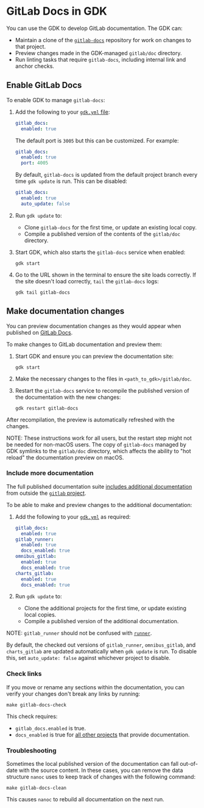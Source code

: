 # GitLab Docs in GDK

You can use the GDK to develop GitLab documentation. The GDK can:

- Maintain a clone of the [`gitlab-docs`](https://gitlab.com/gitlab-org/gitlab-docs) repository
  for work on changes to that project.
- Preview changes made in the GDK-managed `gitlab/doc` directory.
- Run linting tasks that require `gitlab-docs`, including internal link and anchor checks.

## Enable GitLab Docs

To enable GDK to manage `gitlab-docs`:

1. Add the following to your [`gdk.yml` file](../configuration.md#gitlab-docs-settings):

   ```yaml
   gitlab_docs:
     enabled: true
   ```

   The default port is `3005` but this can be customized. For example:

   ```yaml
   gitlab_docs:
     enabled: true
     port: 4005
   ```

   By default, `gitlab-docs` is updated from the default project branch every time `gdk update` is
   run. This can be disabled:

   ```yaml
   gitlab_docs:
     enabled: true
     auto_update: false
   ```

1. Run `gdk update` to:
   - Clone `gitlab-docs` for the first time, or update an existing local copy.
   - Compile a published version of the contents of the `gitlab/doc` directory.
1. Start GDK, which also starts the `gitlab-docs` service when enabled:

   ```shell
   gdk start
   ```

1. Go to the URL shown in the terminal to ensure the site loads correctly. If the site doesn't
   load correctly, `tail` the `gitlab-docs` logs:

   ```shell
   gdk tail gitlab-docs
   ```

## Make documentation changes

You can preview documentation changes as they would appear when published on
[GitLab Docs](https://docs.gitlab.com).

To make changes to GitLab documentation and preview them:

1. Start GDK and ensure you can preview the documentation site:

   ```shell
   gdk start
   ```

1. Make the necessary changes to the files in `<path_to_gdk>/gitlab/doc`.
1. Restart the `gitlab-docs` service to recompile the published version of the documentation with
   the new changes:

   ```shell
   gdk restart gitlab-docs
   ```

After recompilation, the preview is automatically refreshed with the changes.

NOTE:
These instructions work for all users, but the restart step might not be needed for non-macOS users.
The copy of `gitlab-docs` managed by GDK symlinks to the `gitlab/doc` directory,
which affects the ability to "hot reload" the documentation preview on macOS.

### Include more documentation

The full published documentation suite [includes additional documentation](https://docs.gitlab.com/ee/development/documentation/site_architecture/index.html)
from outside the [`gitlab` project](https://gitlab.com/gitlab-org/gitlab).

To be able to make and preview changes to the additional documentation:

1. Add the following to your [`gdk.yml`](../configuration.md#additional-projects) as required:

   ```yaml
   gitlab_docs:
     enabled: true
   gitlab_runner:
     enabled: true
     docs_enabled: true
   omnibus_gitlab:
     enabled: true
     docs_enabled: true
   charts_gitlab:
     enabled: true
     docs_enabled: true
   ```

1. Run `gdk update` to:
   - Clone the additional projects for the first time, or update existing local copies.
   - Compile a published version of the additional documentation.

NOTE:
`gitlab_runner` should not be confused with [`runner`](runner.md).

By default, the checked out versions of `gitlab_runner`, `omnibus_gitlab`, and `charts_gitlab` are
updated automatically when `gdk update` is run. To disable this, set `auto_update: false` against
whichever project to disable.

### Check links

If you move or rename any sections within the documentation, you can verify your changes
don't break any links by running:

```shell
make gitlab-docs-check
```

This check requires:

- `gitlab_docs.enabled` is true.
- `docs_enabled` is true for [all other projects](#include-additional-documentation) that provide
  documentation.

### Troubleshooting

Sometimes the local published version of the documentation can fall out-of-date with the source
content. In these cases, you can remove the data structure `nanoc` uses to keep track of changes
with the following command:

```shell
make gitlab-docs-clean
```

This causes `nanoc` to rebuild all documentation on the next run.
